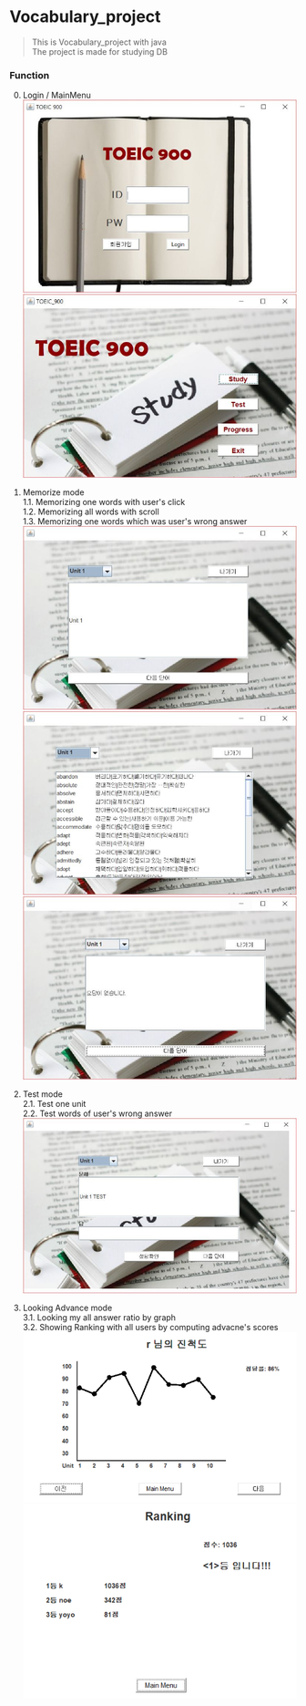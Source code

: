# Vocabulary_project

>This is Vocabulary_project with java  
The project is made for studying DB

### Function
0. Login / MainMenu  
![로그인](./img/로그인.jpg)
![메인메뉴](./img/메인메뉴.jpg)


1. Memorize mode  
1.1. Memorizing one words with user's click  
1.2. Memorizing all words with scroll  
1.3. Memorizing one words which was user's wrong answer    
![학습1](./img/학습1.jpg)
![학습2](./img/학습2.jpg)
![학습3](./img/학습3.jpg)

2. Test mode  
2.1. Test one unit  
2.2. Test words of user's wrong answer   
![테스트](./img/테스트.jpg)

3. Looking Advance mode  
3.1. Looking my all answer ratio by graph   
3.2. Showing Ranking with all users by computing advacne's scores  
![진척도](./img/진척도1.PNG)
![랭킹](./img/랭킹.PNG)
